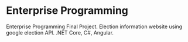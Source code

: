 # Enterprise Programming

Enterprise Programming Final Project.  Election information website using google election API.  .NET Core, C#, Angular.
